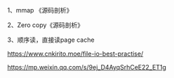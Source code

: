 1、mmap 《源码剖析》

2、Zero copy《源码剖析》

3、顺序读，直接读page cache

https://www.cnkirito.moe/file-io-best-practise/

https://mp.weixin.qq.com/s/9ej_D4AyqSrhCeE22_ET1g


